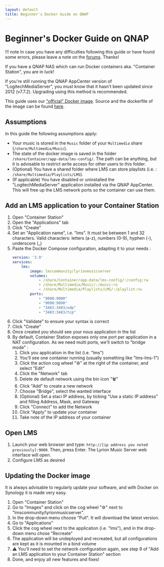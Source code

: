 ```yaml
---
layout: default
title: Beginner's Docker Guide on QNAP
---
```


# Beginner's Docker Guide on QNAP

!!! note
    In case you have any difficulties following this guide or have found some errors, please leave a note on the [forums](https://forums.slimdevices.com/forum/developer-forums/developers/1668265-documentation-update-call-for-volunteers). Thanks!

If you have a QNAP NAS which can run Docker containers aka. "Container Station", you are in luck!

If you're still running the QNAP AppCenter version of "LogitechMediaServer", you must know that it hasn't been updated since 2012 (v7.7.2). Upgrading using this method is recommended.

This guide uses our ["official" Docker image](https://hub.docker.com/r/lmscommunity/lyrionmusicserver/). Source and the dockerfile of the image can be found [here](https://github.com/LMS-Community/slimserver-platforms/tree/HEAD/Docker).

## Assumptions

In this guide the following assumptions apply:

- Your music is stored in the `Music` folder of your `Multimedia` share (`/share/Multimedia/Music`).
- The state of the docker image is saved in the folder `/share/Container/app-data/lms-config/`. The path can be anything, but it is advisable to restrict write access for other users to this folder.
- (Optional) You have a shared folder where LMS can store playlists (i.e. : `/share/Multimedia/Playlists/LMS`).
- (If applicable) You have disabled or uninstalled the "LogitechMediaServer" application installed via the QNAP AppCenter. This will free up the LMS network ports so the container can use them.

## Add an LMS application to your Container Station

1. Open "Container Station"
2. Open the "Applications" tab
3. Click "Create"
4. Set an "Application name", i.e. "lms". It must be between 1 and 32 characters. Valid characters: letters (a-z), numbers (0-9), hyphen (-), underscore (_)
5. Paste the Docker Compose configuration, adapting it to your needs :
    ``` yaml
    version: '3.9'
    services:
        lms:
            image: lmscommunity/lyrionmusicserver
            volumes:
                - /share/Container/app-data/lms-config/:/config:rw
                - /share/Multimedia/Music/:/music:ro
                - /share/Multimedia/Playlists/LMS/:/playlist:rw
            ports:
                - "9000:9000"
                - "9090:9090"
                - "3483:3483/udp"
                - "3483:3483/tcp"
    ```
6. Click "Validate" to ensure your syntax is correct
7. Click "Create"
8. Once created you should see your nous application in the list
9. By default, Container Station exposes only one port per application in a NAT configuration. As we need multi ports, we'll switch to "bridge mode" :
   1. Click you application in the list (i.e. "lms")
   2. You'll see one container running (usually something like "lms-lms-1")
   3. Click the action cog wheel "⚙️" at the right of the container, and select "Edit"
   4. Click the "Network" tab
   5. Delete de default network using the bin icon "🗑️"
   6. Click "Add" to create a new network
   7. Choose "Bridge", select the wanted interface
   8. (Optional) Set a staci IP address, by ticking "Use a static IP address" and filling Address, Mask, and Gateway
   9. Click "Connect" to add the Network
   10. Click "Apply" to update your container
   11. Take note of the IP address of your container

## Open LMS

1. Launch your web browser and type: `http://[ip address you noted previously]:9000`. Then, press Enter. The Lyrion Music Server web interface will open.
2. Configure LMS as desired

## Updating the Docker image

It is always advisable to regularly update your software, and with Docker on Synology it is made very easy.

1. Open "Container Station"
2. Go to "Images" and click on the cog wheel "⚙️" next to "lmscommunity/lyrionmusicserver".
3. In the drop-down menu choose "Pull". It will download the latest version.
4. Go to "Applications"
5. Click the cog wheel next to the application (i.e. "lms"), and in the drop-down menu chose "Recreate"
6. The application will be undeployed and recreated, but all configurations are kept as it is mounted in a bind volume
7. ⚠️ You'll need to set the network configuration again, see step 9 of "Add an LMS application to your Container Station" section
8. Done, and enjoy all new features and fixes!
